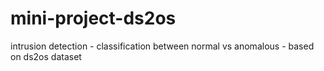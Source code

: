 # mini-project-ds2os
 intrusion detection - classification between normal vs anomalous - based on ds2os dataset
